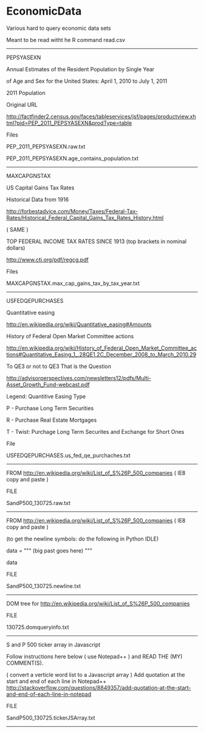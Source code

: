 EconomicData
============

Various hard to query economic data sets

Meant to be read witht he R command read.csv

---


PEPSYASEXN

Annual Estimates of the Resident Population by Single Year 

of Age and Sex for the United States: April 1, 2010 to July 1, 2011

2011 Population 

Original URL

http://factfinder2.census.gov/faces/tableservices/jsf/pages/productview.xhtml?pid=PEP_2011_PEPSYASEXN&prodType=table

Files

PEP_2011_PEPSYASEXN.raw.txt

PEP_2011_PEPSYASEXN.age_contains_population.txt


---

MAXCAPGNSTAX

US Capital Gains Tax Rates 

Historical Data from 1916 

http://forbestadvice.com/Money/Taxes/Federal-Tax-Rates/Historical_Federal_Capital_Gains_Tax_Rates_History.html

( SAME )

TOP FEDERAL INCOME TAX RATES SINCE 1913 (top brackets in nominal dollars)

http://www.ctj.org/pdf/regcg.pdf

Files

MAXCAPGNSTAX.max_cap_gains_tax_by_tax_year.txt

---

USFEDQEPURCHASES

Quantitative easing

http://en.wikipedia.org/wiki/Quantitative_easing#Amounts


History of Federal Open Market Committee actions

http://en.wikipedia.org/wiki/History_of_Federal_Open_Market_Committee_actions#Quantitative_Easing_1_.28QE1.2C_December_2008_to_March_2010.29


To QE3 or not to QE3 That is the Question

http://advisorperspectives.com/newsletters12/pdfs/Multi-Asset_Growth_Fund-webcast.pdf


Legend: Quantitive Easing Type

P - Purchase Long Term Securities

R - Purchase Real Estate Mortgages

T - Twist: Purchage Long Term Securites and Exchange for Short Ones


File

USFEDQEPURCHASES.us_fed_qe_purchaches.txt


---

FROM
http://en.wikipedia.org/wiki/List_of_S%26P_500_companies
( IE8 copy and paste )

FILE

SandP500_130725.raw.txt


---

FROM
http://en.wikipedia.org/wiki/List_of_S%26P_500_companies
( IE8 copy and paste )

(to get the newline symbols: do the following in Python IDLE)

data = """
(big past goes here)
"""

data

FILE

SandP500_130725.newline.txt

---

DOM tree for http://en.wikipedia.org/wiki/List_of_S%26P_500_companies

FILE

130725.domqueryinfo.txt

---

S and P 500 ticker array in Javascript

Follow instructions here below ( use Notepad++ )
and READ THE (MY) COMMENT(S).

( convert a verticle word list to a Javascript array )
Add quotation at the start and end of each line in Notepad++
http://stackoverflow.com/questions/8849357/add-quotation-at-the-start-and-end-of-each-line-in-notepad

FILE

SandP500_130725.tickerJSArray.txt

---
